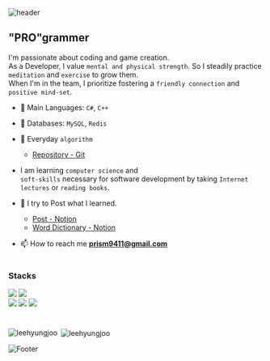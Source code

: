 
![header](https://capsule-render.vercel.app/api?type=waving&height=120&section=header)
<h2 align="left">"PRO"grammer</h2>

I'm passionate about coding and game creation. <br>
As a Developer, I value `mental and physical strength`. So I steadily practice `meditation` and `exercise` to grow them. <br>
When I'm in the team, I prioritize fostering a `friendly connection` and `positive mind-set`. <br>

- 🚀 Main Languages: `C#`, `C++`
- 💾 Databases: `MySQL`, `Redis`
- 🧠 Everyday `algorithm`
    - [Repository - Git](https://github.com/LeeHyungJoo/Lecture_AlgorithmTraining/activity)
- I am learning `computer science` and <br>
    `soft-skills` necessary for software development by taking `Internet lectures` or `reading books`.
- 📝 I try to Post what I learned.
  - [Post - Notion](https://www.notion.so/prism9411/5b8b3377027f44db8230fb565d7d712a?v=f76cbcf0e569458e8de852b5a3dc3212&pvs=4)
  - [Word Dictionary - Notion](https://www.notion.so/prism9411/53708fe4bd964cc0a8f5218f0a70e391?v=54118706e45e4d7da6aec5dd0ce80146&pvs=4)


- 📫 How to reach me **prism9411@gmail.com**

  

#

<h3 align="left">Stacks</h3>
<div align=left>
  <img src="https://img.shields.io/badge/c++-00599C?style=for-the-badge&logo=c%2B%2B&logoColor=white">
  <img src="https://img.shields.io/badge/c%23-512BD4?style=for-the-badge&logo=csharp&logoColor=white">
  <br>

  <img src="https://img.shields.io/badge/redis-DC382D?style=for-the-badge&logo=redis&logoColor=white">
  <img src="https://img.shields.io/badge/MySql-4479A1?style=for-the-badge&logo=mysql&logoColor=white">
  <img src="https://img.shields.io/badge/Jenkins-D24939?style=for-the-badge&logo=jenkins&logoColor=white">  

</div>

#


<p><img align="left" src="https://github-readme-stats.vercel.app/api/top-langs?username=leehyungjoo&show_icons=true&locale=en&layout=compact&theme=tokyonight" alt="leehyungjoo" /></p>



<p>&nbsp;<img align="center" src="https://github-readme-stats.vercel.app/api?username=leehyungjoo&show_icons=true&locale=en" alt="leehyungjoo" /></p>


![Footer](https://capsule-render.vercel.app/api?type=waving&height=120&section=footer)
